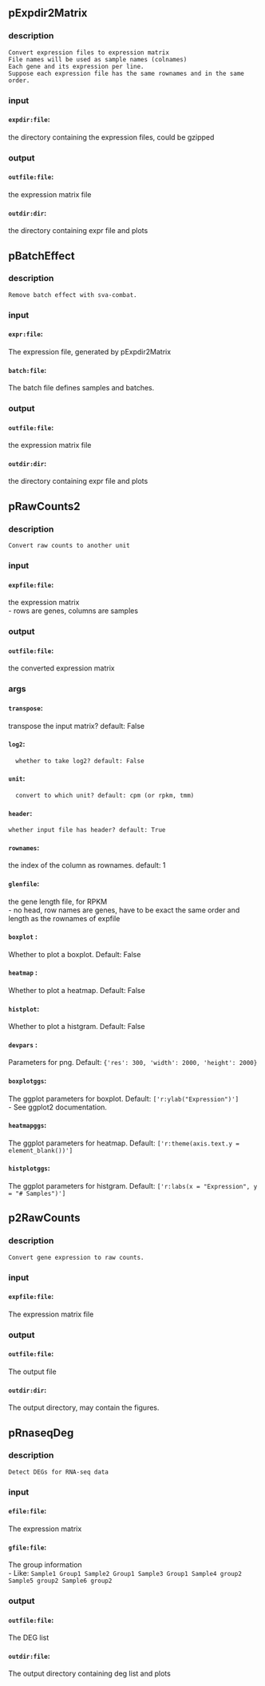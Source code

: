
## pExpdir2Matrix

### description
	Convert expression files to expression matrix
	File names will be used as sample names (colnames)
	Each gene and its expression per line.
	Suppose each expression file has the same rownames and in the same order.

### input
#### `expdir:file`:
  the directory containing the expression files, could be gzipped  

### output
#### `outfile:file`:
 the expression matrix file  
#### `outdir:dir`:
   the directory containing expr file and plots  

## pBatchEffect

### description
	Remove batch effect with sva-combat.

### input
#### `expr:file`:
  The expression file, generated by pExpdir2Matrix  
#### `batch:file`:
 The batch file defines samples and batches.  

### output
#### `outfile:file`:
 the expression matrix file  
#### `outdir:dir`:
   the directory containing expr file and plots  

## pRawCounts2

### description
	Convert raw counts to another unit

### input
#### `expfile:file`:
 the expression matrix  
		- rows are genes, columns are samples

### output
#### `outfile:file`:
 the converted expression matrix  

### args
#### `transpose`:
 transpose the input matrix? default: False  
#### `log2`:
      whether to take log2? default: False  
#### `unit`:
      convert to which unit? default: cpm (or rpkm, tmm)  
#### `header`:
    whether input file has header? default: True  
#### `rownames`:
  the index of the column as rownames. default: 1  
#### `glenfile`:
  the gene length file, for RPKM  
		- no head, row names are genes, have to be exact the same order and length as the rownames of expfile
#### `boxplot` :
 Whether to plot a boxplot. Default: False  
#### `heatmap` :
 Whether to plot a heatmap. Default: False  
#### `histplot`:
 Whether to plot a histgram. Default: False  
#### `devpars` :
 Parameters for png. Default: `{'res': 300, 'width': 2000, 'height': 2000}`  
#### `boxplotggs`:
 The ggplot parameters for boxplot. Default: `['r:ylab("Expression")']`  
		- See ggplot2 documentation.
#### `heatmapggs`:
 The ggplot parameters for heatmap. Default: `['r:theme(axis.text.y = element_blank())']`  
#### `histplotggs`:
 The ggplot parameters for histgram. Default: `['r:labs(x = "Expression", y = "# Samples")']`	  

## p2RawCounts

### description
	Convert gene expression to raw counts.

### input
#### `expfile:file`:
 The expression matrix file  

### output
#### `outfile:file`:
 The output file  
#### `outdir:dir`:
   The output directory, may contain the figures.  

## pRnaseqDeg

### description
	Detect DEGs for RNA-seq data

### input
#### `efile:file`:
 The expression matrix  
#### `gfile:file`:
 The group information  
		- Like:
		```
		Sample1	Group1
		Sample2	Group1
		Sample3	Group1
		Sample4	group2
		Sample5	group2
		Sample6	group2
		```

### output
#### `outfile:file`:
 The DEG list  
#### `outdir:file`:
  The output directory containing deg list and plots  

